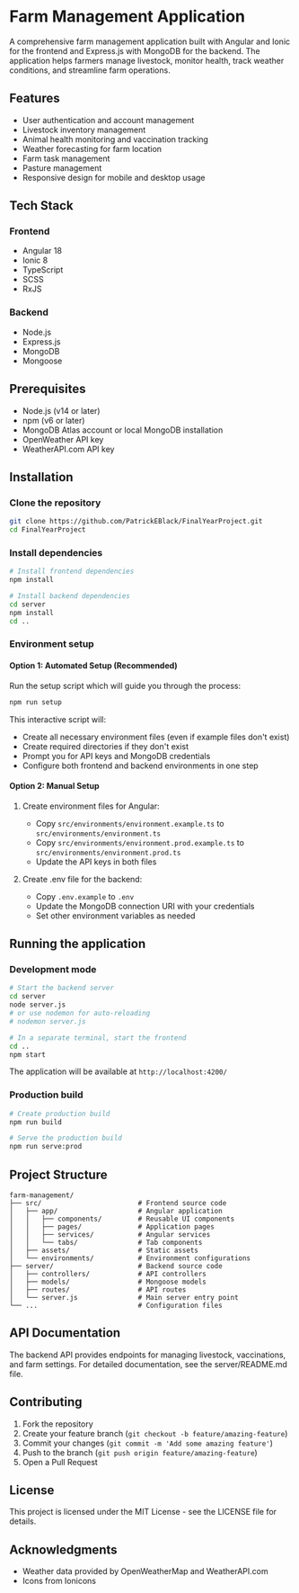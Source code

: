 # Farm Management Application

A comprehensive farm management application built with Angular and Ionic for the frontend and Express.js with MongoDB for the backend. The application helps farmers manage livestock, monitor health, track weather conditions, and streamline farm operations.

## Features

- User authentication and account management
- Livestock inventory management
- Animal health monitoring and vaccination tracking
- Weather forecasting for farm location
- Farm task management
- Pasture management
- Responsive design for mobile and desktop usage

## Tech Stack

### Frontend
- Angular 18
- Ionic 8
- TypeScript
- SCSS
- RxJS

### Backend
- Node.js
- Express.js
- MongoDB
- Mongoose

## Prerequisites

- Node.js (v14 or later)
- npm (v6 or later)
- MongoDB Atlas account or local MongoDB installation
- OpenWeather API key
- WeatherAPI.com API key

## Installation

### Clone the repository
```bash
git clone https://github.com/PatrickEBlack/FinalYearProject.git
cd FinalYearProject
```

### Install dependencies
```bash
# Install frontend dependencies
npm install

# Install backend dependencies
cd server
npm install
cd ..
```

### Environment setup

#### Option 1: Automated Setup (Recommended)

Run the setup script which will guide you through the process:

```bash
npm run setup
```

This interactive script will:
- Create all necessary environment files (even if example files don't exist)
- Create required directories if they don't exist
- Prompt you for API keys and MongoDB credentials
- Configure both frontend and backend environments in one step

#### Option 2: Manual Setup

1. Create environment files for Angular:
   - Copy `src/environments/environment.example.ts` to `src/environments/environment.ts`
   - Copy `src/environments/environment.prod.example.ts` to `src/environments/environment.prod.ts`
   - Update the API keys in both files

2. Create .env file for the backend:
   - Copy `.env.example` to `.env`
   - Update the MongoDB connection URI with your credentials
   - Set other environment variables as needed

## Running the application

### Development mode

```bash
# Start the backend server
cd server
node server.js
# or use nodemon for auto-reloading
# nodemon server.js

# In a separate terminal, start the frontend
cd ..
npm start
```

The application will be available at `http://localhost:4200/`

### Production build

```bash
# Create production build
npm run build

# Serve the production build
npm run serve:prod
```

## Project Structure

```
farm-management/
├── src/                        # Frontend source code
│   ├── app/                    # Angular application
│   │   ├── components/         # Reusable UI components
│   │   ├── pages/              # Application pages
│   │   ├── services/           # Angular services
│   │   └── tabs/               # Tab components
│   ├── assets/                 # Static assets
│   └── environments/           # Environment configurations
├── server/                     # Backend source code
│   ├── controllers/            # API controllers
│   ├── models/                 # Mongoose models
│   ├── routes/                 # API routes
│   └── server.js               # Main server entry point
└── ...                         # Configuration files
```

## API Documentation

The backend API provides endpoints for managing livestock, vaccinations, and farm settings. For detailed documentation, see the server/README.md file.

## Contributing

1. Fork the repository
2. Create your feature branch (`git checkout -b feature/amazing-feature`)
3. Commit your changes (`git commit -m 'Add some amazing feature'`)
4. Push to the branch (`git push origin feature/amazing-feature`)
5. Open a Pull Request

## License

This project is licensed under the MIT License - see the LICENSE file for details.

## Acknowledgments

- Weather data provided by OpenWeatherMap and WeatherAPI.com
- Icons from Ionicons
